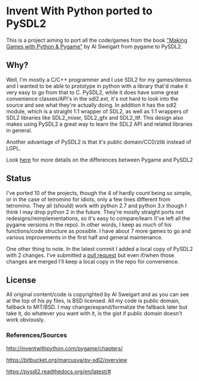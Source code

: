 Invent With Python ported to PySDL2
===================================

This is a project aiming to port all the code/games from the book
["Making Games with Python & Pygame"](http://inventwithpython.com/pygame/chapters/) by Al Sweigart
from pygame to PySDL2.

## Why?

Well, I'm mostly a C/C++ programmer and I use SDL2 for my games/demos and
I wanted to be able to prototype in python with a library that'd make
it very easy to go from that to C.  PySDL2, while it does have some
great convenience classes/API's in the sdl2.ext, it's not hard to look
into the source and see what they're actually doing.  In addition it has
the sdl2 module, which is a straight 1:1 wrapper of SDL2, as well as
1:1 wrappers of SDL2 libraries like SDL2_mixer, SDL2_gfx and SDL2_ttf.
This design also makes using PySDL2 a great way to learn the SDL2
API and related libraries in general.

Another advantage of PySDL2 is that it's public domain/CC0/zlib instead of LGPL.

Look [here](https://pysdl2.readthedocs.org/en/latest/tutorial/pygamers.html)
for more details on the differences between Pygame and PySDL2


## Status
I've ported 10 of the projects, though the 4 of hardly count being so simple, or
in the case of tetromino for idiots, only a few lines different from tetromino.
They all (should) work with python 2.7 and python 3.x though I think I may drop
python 2 in the future.  They're mostly straight ports not redesigns/reimplementations,
so it's easy to compare/learn (I've left all the pygame versions in the repo).  In other
words, I keep as much of his functions/code structure as possible.  I have
about 7 more games to go and various improvements in the first half and general maintenance.

One other thing to note.  In the latest commit I added a local copy of PySDL2 with
2 changes.  I've submitted a [pull request](https://bitbucket.org/marcusva/py-sdl2/pull-requests/39/fix-bug-in-rendererdraw_line/diff)
but even if/when those changes are merged I'll keep a local copy in the repo for
convenience.

## License
All original content/code is copyrighted by Al Sweigart and as you can see
at the top of his py files, is BSD licensed.  All my code is public domain,
fallback to MIT/BSD.  I may change/expand/formalize the fallback later but
take it, do whatever you want with it, is the gist if public domain doesn't
work obviously.

### References/Sources
http://inventwithpython.com/pygame/chapters/

https://bitbucket.org/marcusva/py-sdl2/overview

https://pysdl2.readthedocs.org/en/latest/#
